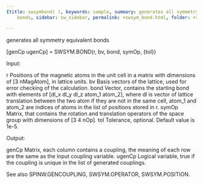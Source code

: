 ```yaml
---
{title: swsymbond( ), keywords: sample, summary: generates all symmetry equivalent
    bonds, sidebar: sw_sidebar, permalink: +swsym_bond.html, folder: +swsym, mathjax: 'true'}

---
```

generates all symmetry equivalent bonds
 
[genCp ugenCp] = SWSYM.BOND(r, bv, bond, symOp, {tol})
 
Input:
 
r         Positions of the magnetic atoms in the unit cell in a matrix
          with dimensions of [3 nMagAtom], in lattice units.
bv        Basis vectors of the lattice, used for error checking of the
          calculation.
bond      Vector, contains the starting bond with elements of 
          [dl_x dl_y dl_z atom_1 atom_2], where dl is vector of lattice
          translation between the two atom if they are not in the same
          cell, atom_1 and atom_2 are indices of atoms in the list of
          positions stored in r.
symOp     Matrix, that contains the rotation and translation operators of
          the space group with dimensions of [3 4 nOp].
tol       Tolerance, optional. Default value is 1e-5.
 
Output:
 
genCp     Matrix, each column contains a coupling, the meaning of each
          row are the same as the input coupling variable.
ugenCp    Logical variable, true if the coupling is unique in the list of
          generated couplings.
 
See also SPINW.GENCOUPLING, SWSYM.OPERATOR, SWSYM.POSITION.
 
